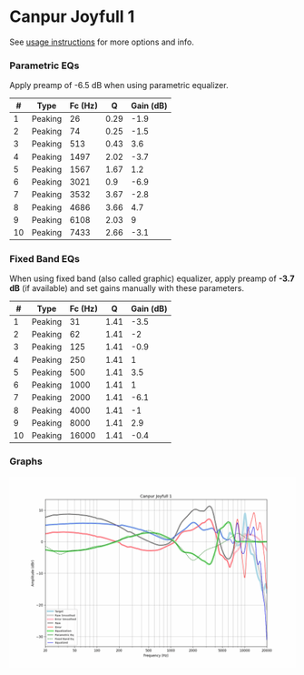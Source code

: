 # Canpur Joyfull 1
See [usage instructions](https://github.com/jaakkopasanen/AutoEq#usage) for more options and info.

### Parametric EQs
Apply preamp of -6.5 dB when using parametric equalizer.

|   # | Type    |   Fc (Hz) |    Q |   Gain (dB) |
|-----|---------|-----------|------|-------------|
|   1 | Peaking |        26 | 0.29 |        -1.9 |
|   2 | Peaking |        74 | 0.25 |        -1.5 |
|   3 | Peaking |       513 | 0.43 |         3.6 |
|   4 | Peaking |      1497 | 2.02 |        -3.7 |
|   5 | Peaking |      1567 | 1.67 |         1.2 |
|   6 | Peaking |      3021 | 0.9  |        -6.9 |
|   7 | Peaking |      3532 | 3.67 |        -2.8 |
|   8 | Peaking |      4686 | 3.66 |         4.7 |
|   9 | Peaking |      6108 | 2.03 |         9   |
|  10 | Peaking |      7433 | 2.66 |        -3.1 |

### Fixed Band EQs
When using fixed band (also called graphic) equalizer, apply preamp of **-3.7 dB** (if available) and set gains manually with these parameters.

|   # | Type    |   Fc (Hz) |    Q |   Gain (dB) |
|-----|---------|-----------|------|-------------|
|   1 | Peaking |        31 | 1.41 |        -3.5 |
|   2 | Peaking |        62 | 1.41 |        -2   |
|   3 | Peaking |       125 | 1.41 |        -0.9 |
|   4 | Peaking |       250 | 1.41 |         1   |
|   5 | Peaking |       500 | 1.41 |         3.5 |
|   6 | Peaking |      1000 | 1.41 |         1   |
|   7 | Peaking |      2000 | 1.41 |        -6.1 |
|   8 | Peaking |      4000 | 1.41 |        -1   |
|   9 | Peaking |      8000 | 1.41 |         2.9 |
|  10 | Peaking |     16000 | 1.41 |        -0.4 |

### Graphs
![](./Canpur%20Joyfull%201.png)
